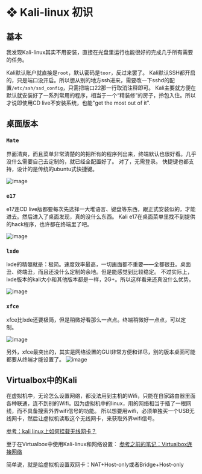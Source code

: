 # ❖ Kali-linux 初识

## 基本
我发现Kali-linux其实不用安装，直接在光盘里运行也能很好的完成几乎所有需要的任务。

Kali默认账户就直接是`root`，默认密码是`toor`，反过来罢了。
Kali默认SSH都开启的，只是端口没开启。所以想从别的地方ssh进来，需要改一下sshd的配置`/etc/ssh/ssd_config`，只需把端口22那一行取消注释即可。
Kali主要就方便在默认就安装好了一系列常用的程序，相当于一个“精装修”的房子，拎包入住。所以才说即使用CD live不安装系统，也能"get the most out of it".

## 桌面版本

### `Mate`
界面清爽，而且菜单非常清楚的的把所有的程序列出来，终端默认也很好看。几乎没什么需要自己去定制的，就已经全配置好了。
对了，无需登录。
快捷键也都支持，设计的是传统的ubuntu式快捷键。

![image](https://user-images.githubusercontent.com/14041622/45501648-6158b580-b7b4-11e8-9db2-2695e35be3be.png)

### `e17`
e17连CD live版都要每次先选择一大堆语言、键盘等东西，跟正式安装似的，才能进去。然后进入了桌面发现，真的没什么东西。
Kali e17在桌面菜单里找不到提供的hack程序，也许都在终端里了吧。

![image](https://user-images.githubusercontent.com/14041622/45501624-53a33000-b7b4-11e8-8a6f-f336bae56b4e.png)


### `lxde`
lxde的精髓就是：极简。速度效率最高，一切画面都不重要——全都很丑。桌面丑、终端丑，而且还没什么定制的余地。但是能感觉到比较稳定。
不过实际上，lxde版本的kali大小和其他版本都是一样，2G+。所以这样看来还真没什么优势。

![image](https://user-images.githubusercontent.com/14041622/45501908-260ab680-b7b5-11e8-89bf-7f75537c6e70.png)


### `xfce`
xfce比lxde还要极简，但是稍微好看那么一点点。终端稍微好一点点，可以定制。


![image](https://user-images.githubusercontent.com/14041622/45502311-3ec79c00-b7b6-11e8-8f74-bd10383b3927.png)

另外，xfce最突出的，其实是网络设置的GUI非常方便和详尽，别的版本桌面可能都要从终端才能设置了。
![image](https://user-images.githubusercontent.com/14041622/45502553-e3e27480-b7b6-11e8-8898-6bf0b804d6e0.png)



## Virtualbox中的Kali

在虚拟机中，无论怎么设置网络，都没法用到主机的Wifi，只能在自家路由器里面各种联通，连不到别的Wifi。因为虚拟机中的linux，用的网络相当于插了一根网线，而不具备搜索外界wifi信号的功能。
所以想要用wifi，必须单独买一个USB无线网卡，然后让虚拟机读取这个无线网卡，来获取外界wifi信号。

[参考：kali linux上如何挂载无线网卡？](https://www.zhihu.com/question/40871402)

至于在Virtualbox中使用Kali-linux和网络设置：
[参考之前的笔记：Virtualbox连接网络](https://github.com/solomonxie/solomonxie.github.io/issues/33#issuecomment-420975874)

简单说，就是给虚拟机设置双网卡：NAT+Host-only或者Bridge+Host-only